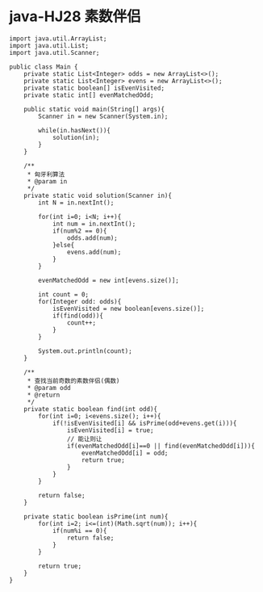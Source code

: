 # java-HJ28 素数伴侣


    import java.util.ArrayList;
    import java.util.List;
    import java.util.Scanner;
    
    public class Main {
        private static List<Integer> odds = new ArrayList<>();
        private static List<Integer> evens = new ArrayList<>();
        private static boolean[] isEvenVisited;
        private static int[] evenMatchedOdd;
    
        public static void main(String[] args){
            Scanner in = new Scanner(System.in);
    
            while(in.hasNext()){
                solution(in);
            }
        }
    
        /**
         * 匈牙利算法
         * @param in
         */
        private static void solution(Scanner in){
            int N = in.nextInt();
    
            for(int i=0; i<N; i++){
                int num = in.nextInt();
                if(num%2 == 0){
                    odds.add(num);
                }else{
                    evens.add(num);
                }
            }
    
            evenMatchedOdd = new int[evens.size()];
    
            int count = 0;
            for(Integer odd: odds){
                isEvenVisited = new boolean[evens.size()];
                if(find(odd)){
                    count++;
                }
            }
    
            System.out.println(count);
        }
    
        /**
         * 查找当前奇数的素数伴侣(偶数)
         * @param odd
         * @return
         */
        private static boolean find(int odd){
            for(int i=0; i<evens.size(); i++){
                if(!isEvenVisited[i] && isPrime(odd+evens.get(i))){
                    isEvenVisited[i] = true;
                    // 能让则让
                    if(evenMatchedOdd[i]==0 || find(evenMatchedOdd[i])){
                        evenMatchedOdd[i] = odd;
                        return true;
                    }
                }
            }
    
            return false;
        }
    
        private static boolean isPrime(int num){
            for(int i=2; i<=(int)(Math.sqrt(num)); i++){
                if(num%i == 0){
                    return false;
                }
            }
    
            return true;
        }
    }

  

